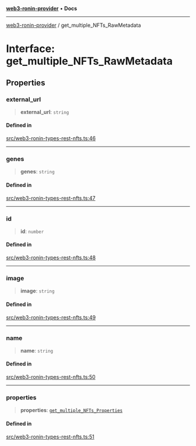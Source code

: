 [**web3-ronin-provider**](../README.md) • **Docs**

***

[web3-ronin-provider](../globals.md) / get\_multiple\_NFTs\_RawMetadata

# Interface: get\_multiple\_NFTs\_RawMetadata

## Properties

### external\_url

> **external\_url**: `string`

#### Defined in

[src/web3-ronin-types-rest-nfts.ts:46](https://github.com/chuacw/web3-ronin-provider/blob/1a659b81d9c7d7afbced0ae2b11550f4f6c0a233/src/web3-ronin-types-rest-nfts.ts#L46)

***

### genes

> **genes**: `string`

#### Defined in

[src/web3-ronin-types-rest-nfts.ts:47](https://github.com/chuacw/web3-ronin-provider/blob/1a659b81d9c7d7afbced0ae2b11550f4f6c0a233/src/web3-ronin-types-rest-nfts.ts#L47)

***

### id

> **id**: `number`

#### Defined in

[src/web3-ronin-types-rest-nfts.ts:48](https://github.com/chuacw/web3-ronin-provider/blob/1a659b81d9c7d7afbced0ae2b11550f4f6c0a233/src/web3-ronin-types-rest-nfts.ts#L48)

***

### image

> **image**: `string`

#### Defined in

[src/web3-ronin-types-rest-nfts.ts:49](https://github.com/chuacw/web3-ronin-provider/blob/1a659b81d9c7d7afbced0ae2b11550f4f6c0a233/src/web3-ronin-types-rest-nfts.ts#L49)

***

### name

> **name**: `string`

#### Defined in

[src/web3-ronin-types-rest-nfts.ts:50](https://github.com/chuacw/web3-ronin-provider/blob/1a659b81d9c7d7afbced0ae2b11550f4f6c0a233/src/web3-ronin-types-rest-nfts.ts#L50)

***

### properties

> **properties**: [`get_multiple_NFTs_Properties`](get_multiple_NFTs_Properties.md)

#### Defined in

[src/web3-ronin-types-rest-nfts.ts:51](https://github.com/chuacw/web3-ronin-provider/blob/1a659b81d9c7d7afbced0ae2b11550f4f6c0a233/src/web3-ronin-types-rest-nfts.ts#L51)
